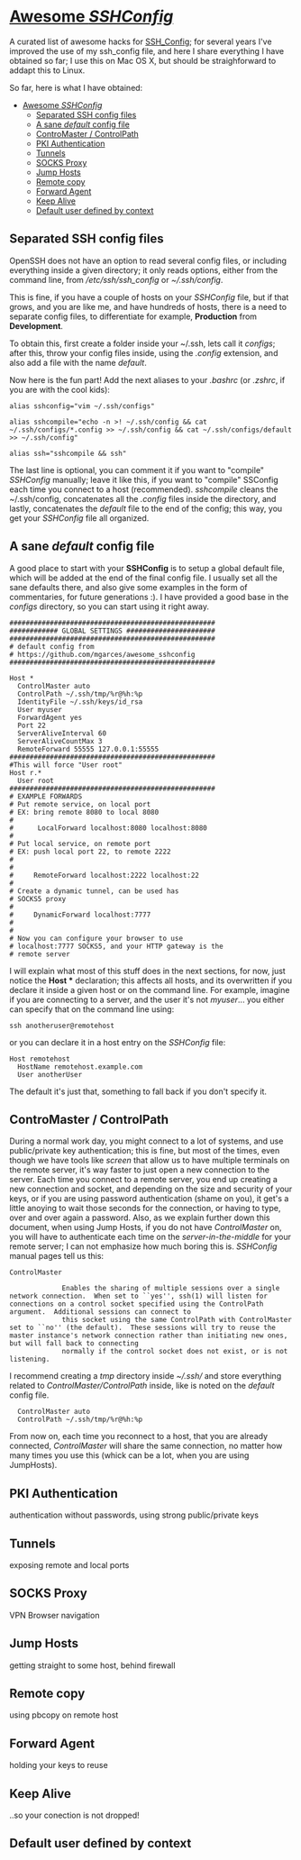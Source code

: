 # [Awesome *SSHConfig*](https://github.com/mgarces/awesome_sshconfig)
A curated list of awesome hacks for [SSH_Config](http://www.openbsd.org/cgi-bin/man.cgi/OpenBSD-current/man5/ssh_config.5?query=ssh_config); for several years I've improved the use of my ssh_config file, and here I share everything I have obtained so far; I use this on Mac OS X, but should be straighforward to addapt this to Linux.

So far, here is what I have obtained:
* [Awesome *SSHConfig*](https://github.com/mgarces/awesome_sshconfig)
  * [Separated SSH config files](#separated-ssh-config-files)
  * [A sane *default* config file](#a-sane-default-config-file)
  * [ControMaster / ControlPath](#contromaster--controlpath)
  * [PKI Authentication](#pki-authentication)
  * [Tunnels](#tunnels) 
  * [SOCKS Proxy](#socks-proxy)
  * [Jump Hosts](#jump-hosts)
  * [Remote copy](#remote-copy)
  * [Forward Agent](#forward-agent)
  * [Keep Alive](#keep-alive)
  * [Default user defined by context](#default_user)

## Separated SSH config files
OpenSSH does not have an option to read several config files, or
including everything inside a given directory; it only reads options,
either from the command line, from */etc/ssh/ssh_config* or *~/.ssh/config*.

This is fine, if you have a couple of hosts on your *SSHConfig* file, but
if that grows, and you are like me, and have hundreds of hosts, there is
a need to separate config files, to differentiate for example,
**Production** from **Development**.

To obtain this, first create a folder inside your ~/.ssh, lets call it
_configs_; after this, throw your config files inside, using the
*.config* extension, and also add a file with the name _default_.

Now here is the fun part! Add the next aliases to your *.bashrc* (or *.zshrc*, if you are with the cool kids):

```
alias sshconfig="vim ~/.ssh/configs"

alias sshcompile="echo -n >! ~/.ssh/config && cat
~/.ssh/configs/*.config >> ~/.ssh/config && cat ~/.ssh/configs/default
>> ~/.ssh/config"

alias ssh="sshcompile && ssh"
```
The last line is optional, you can comment it if you want to "compile"
*SSHConfig* manually; leave it like this, if you want to "compile"
SSConfig each time you connect to a host (recommended). _sshcompile_
cleans the ~/.ssh/config, concatenates all the *.config* files inside
the directory, and lastly, concatenates the _default_ file to the end of the
config; this way, you get your *SSHConfig* file all organized.

## A sane *default* config file
A good place to start with your **SSHConfig** is to setup a global
default file, which will be added at the end of the final config file. I
usually set all the sane defaults there, and also give some examples in
the form of commentaries, for future generations :). I have provided a
good base in the *configs* directory, so you can start using it right
away.

```
###################################################
############ GLOBAL SETTINGS ######################
###################################################
# default config from 
# https://github.com/mgarces/awesome_sshconfig
###################################################

Host *
  ControlMaster auto
  ControlPath ~/.ssh/tmp/%r@%h:%p
  IdentityFile ~/.ssh/keys/id_rsa
  User myuser
  ForwardAgent yes
  Port 22
  ServerAliveInterval 60
  ServerAliveCountMax 3
  RemoteForward 55555 127.0.0.1:55555
###################################################
#This will force "User root"
Host r.*
  User root
###################################################
# EXAMPLE FORWARDS
# Put remote service, on local port
# EX: bring remote 8080 to local 8080
#
#      LocalForward localhost:8080 localhost:8080
#
# Put local service, on remote port
# EX: push local port 22, to remote 2222
#
#
#     RemoteForward localhost:2222 localhost:22
#
# Create a dynamic tunnel, can be used has
# SOCKS5 proxy
#
#     DynamicForward localhost:7777
#
#
# Now you can configure your browser to use
# localhost:7777 SOCKS5, and your HTTP gateway is the
# remote server
```
I will explain what most of this stuff does in the next sections, for
now, just notice the __Host *__ declaration; this affects all hosts,
and its overwritten if you declare it inside a given host or on the
command line. For example, imagine if you are connecting to a server,
and the user it's not _myuser_... you either can specify that on the
command line using:
```
ssh anotheruser@remotehost
```
or you can declare it in a host entry on the _SSHConfig_ file:
```
Host remotehost
  HostName remotehost.example.com
  User anotherUser
```

The default it's just that, something to fall back if you don't specify
it.
## ControMaster / ControlPath
During a normal work day, you might connect to a lot of systems, and use
public/private key authentication; this is fine, but most of the times,
even though we have tools like *screen* that allow us to have multiple
terminals on the remote server, it's way faster to just open a new
connection to the server. Each time you connect to a remote server, you
end up creating a new connection and socket, and depending on the size
and security of your keys, or if you are using password authentication
(shame on you), it get's a little anoying to wait those seconds for the
connection, or having to type, over and over again a password. Also, as
we explain further down this document, when using Jump Hosts, if you do
not have *ControlMaster* on, you will have to authenticate each time on
the _server-in-the-middle_ for your remote server; I can not emphasize
how much boring this is.
_SSHConfig_ manual pages tell us this:
```
ControlMaster

             Enables the sharing of multiple sessions over a single
network connection.  When set to ``yes'', ssh(1) will listen for
connections on a control socket specified using the ControlPath
argument.  Additional sessions can connect to
             this socket using the same ControlPath with ControlMaster
set to ``no'' (the default).  These sessions will try to reuse the
master instance's network connection rather than initiating new ones,
but will fall back to connecting
             normally if the control socket does not exist, or is not
listening.
```
I recommend creating a _tmp_ directory inside _~/.ssh/_ and store
everything related to _ControlMaster/ControlPath_ inside, like is noted
on the _default_ config file.
```
  ControlMaster auto
  ControlPath ~/.ssh/tmp/%r@%h:%p
```

From now on, each time you reconnect to a host, that you are already
connected, *ControlMaster* will share the same connection, no matter how
many times you use this (whick can be a lot, when you are using
JumpHosts).
## PKI Authentication
authentication without passwords, using strong public/private keys
## Tunnels
exposing remote and local ports
## SOCKS Proxy
VPN Browser navigation 
## Jump Hosts
getting straight to some host, behind firewall
## Remote copy
using pbcopy on remote host
## Forward Agent
holding your keys to reuse
## Keep Alive
..so your conection is not dropped!
## Default user defined by context
